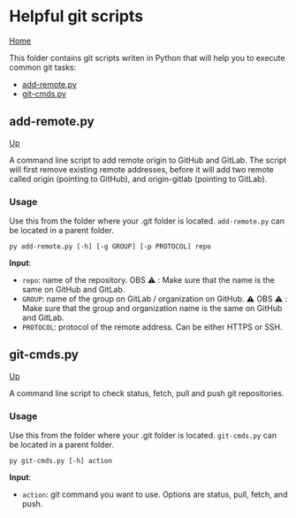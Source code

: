 # Helpful git scripts

[Home](../README.md)

This folder contains git scripts writen in Python that will help you to execute common git tasks:
* [add-remote.py](#add-remote-py)
* [git-cmds.py](#git-cmds.py
)
## add-remote.py

[Up](#helpful-git-scripts)

A command line script to add remote origin to GitHub and GitLab. 
The script will first remove existing remote addresses, before it will add two remote called origin (pointing to GitHub), and origin-gitlab (pointing to GitLab).
 
### Usage 
  
Use this from the folder where your .git folder is located.
`add-remote.py` can be located in a parent folder.
 
 ```
 py add-remote.py [-h] [-g GROUP] [-p PROTOCOL] repo
 ```
 
 __Input__:  
 
* `repo`: name of the repository. OBS :warning: : Make sure that the name is the same on GitHub and GitLab.
* `GROUP`: 
 name of the group on GitLab / organization on GitHub. 
 :warning: OBS :warning: : Make sure that the group and organization name is the same on GitHub and GitLab.
 * `PROTOCOL`:
 protocol of the remote address. 
 Can be either HTTPS or SSH. 
 
 ## git-cmds.py
 
 [Up](#helpful-git-scripts)
 
 A command line script to check status, fetch, pull and push git repositories.
 
 ### Usage
 
Use this from the folder where your .git folder is located.
`git-cmds.py` can be located in a parent folder.

```
py git-cmds.py [-h] action
```

 __Input__:  
* `action`: git command you want to use.
Options are status, pull, fetch, and push.

